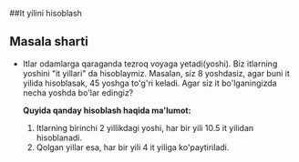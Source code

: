##It yilini hisoblash
## Masala sharti 

- Itlar odamlarga qaraganda tezroq voyaga yetadi(yoshi). Biz itlarning yoshini "it yillari" da hisoblaymiz. Masalan, siz 8 yoshdasiz, agar buni it yilida hisoblasak, 45 yoshga to'g'ri keladi. Agar siz it bo'lganingizda necha yoshda bo'lar edingiz?
  
  **Quyida qanday hisoblash haqida ma'lumot:**
  
  1. Itlarning birinchi 2 yillikdagi yoshi,  har bir yili 10.5 it yilidan hisoblanadi.
  2. Qolgan yillar esa, har bir yili 4 it yiliga ko'paytiriladi.